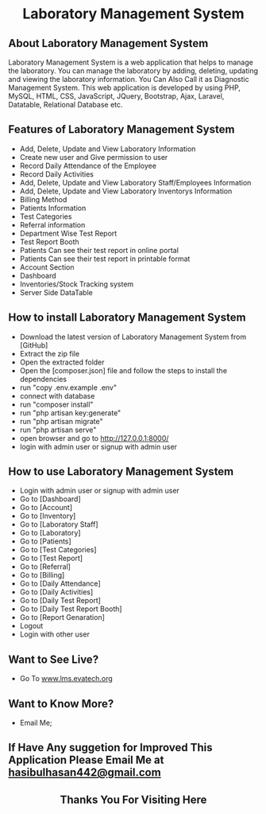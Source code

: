 <h1 align="center">Laboratory Management System</h1>



## About Laboratory Management System
Laboratory Management System is a web application that helps to manage the laboratory. You can manage the laboratory by adding, deleting, updating and viewing the laboratory information. You Can Also Call it as Diagnostic Management System. This web application is developed by using PHP, MySQL, HTML, CSS, JavaScript, JQuery, Bootstrap, Ajax, Laravel, Datatable, Relational Database etc. 

## Features of Laboratory Management System
- Add, Delete, Update and View Laboratory Information
- Create new user and Give permission to user
- Record Daily Attendance of the Employee
- Record Daily Activities
- Add, Delete, Update and View Laboratory Staff/Employees Information
- Add, Delete, Update and View Laboratory Inventorys Information
- Billing Method
- Patients Information
- Test Categories
- Referral information
- Department Wise Test Report
- Test Report Booth
- Patients Can see their test report in online portal
- Patients Can see their test report in printable format
- Account Section
- Dashboard
- Inventories/Stock Tracking system
- Server Side DataTable


## How to install Laboratory Management System
- Download the latest version of Laboratory Management System from [GitHub]
- Extract the zip file
- Open the extracted folder
- Open the [composer.json] file and follow the steps to install the dependencies
- run "copy .env.example .env"
- connect with database
- run "composer install"
- run "php artisan key:generate"
- run "php artisan migrate"
- run "php artisan serve"
- open browser and go to http://127.0.0.1:8000/
- login with admin user or signup with admin user


## How to use Laboratory Management System
- Login with admin user or signup with admin user
- Go to [Dashboard]
- Go to [Account]
- Go to [Inventory]
- Go to [Laboratory Staff]
- Go to [Laboratory]
- Go to [Patients]
- Go to [Test Categories]
- Go to [Test Report]
- Go to [Referral]
- Go to [Billing]
- Go to [Daily Attendance]
- Go to [Daily Activities]
- Go to [Daily Test Report]
- Go to [Daily Test Report Booth]
- Go to [Report Genaration]
- Logout
- Login with other user

## Want to See Live?
- Go To www.lms.evatech.org

## Want to Know More?
- Email Me;

## If Have Any suggetion for Improved This Application Please Email Me at hasibulhasan442@gmail.com

<h2 align="center">Thanks You For Visiting Here</h2>
